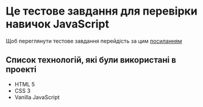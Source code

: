 # Це тестове завдання для перевірки навичок JavaScript

Щоб переглянути тестове завдання перейдість за цим [посиланням](https://vadimrl.github.io/js-task/)

## Список технологій, які були використані в проекті
- HTML 5
- CSS 3
- Vanilla JavaScript